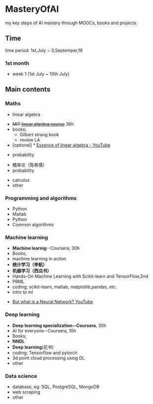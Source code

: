 # MasteryOfAI
my key steps of AI mastery through MOOCs, books and projects.

## Time
time period: 1st,July ~ 3,Septemper,19
### 1st month
- week 1 (1st July ~ 10th July)

## Main contents
### Maths
- linear algebra
 * ~~MIT [linear algebra course](https://ocw.mit.edu/courses/mathematics/18-06-linear-algebra-spring-2010/)~~ 36h
 * books;
   * Gilbert strang book
   * review LA  
 * [optional] * [Essence of linear algebra - YouTube](https://www.youtube.com/watch?v=fNk_zzaMoSs&list=PLZHQObOWTQDPD3MizzM2xVFitgF8hE_ab)
 
- probability
 * 概率论（陈希儒）
 * probability 
- calculus
- other

### Programming and algorithms
- Python
- Matlab
- Python
- Common algorithms

### Machine learning
- **Machine learnig**--Coursera, 30h
- Books;
 - machine learning in action
 - **统计学习（李航）**
 - **机器学习（西瓜书）**
 - Hands-On Machine Learning with Scikit-learn and TensorFlow,2nd
 - PRML
- coding; scikit-learn, matlab, matplotlib,pandas, etc.
- intro to ml
 * [But what is a Neural Network? YouTube](https://www.youtube.com/watch?v=aircAruvnKk&list=PLZHQObOWTQDNU6R1_67000Dx_ZCJB-3pi)

### Deep learning
- **Deep learning specialization--Coursera**, 30h
- AI for everyone--Coursera, 10h
- Books;
 - **NNDL**
 - **Deep learning**(花书)
- coding; Tensorflow and pytorch
- 3d point cloud processing using DL
- other

### Data science
- database, eg: SQL, PostgreSQL, MongoDB
- web scraping
- other
